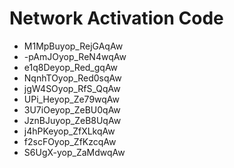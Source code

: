 # Network Activation Code
* M1MpBuyop_RejGAqAw
* -pAmJOyop_ReN4wqAw
* e1q8Deyop_Red_gqAw
* NqnhTOyop_Red0sqAw
* jgW4SOyop_RfS_QqAw
* UPi_Heyop_Ze79wqAw
* 3U7iOeyop_ZeBU0qAw
* JznBJuyop_ZeB8UqAw
* j4hPKeyop_ZfXLkqAw
* f2scFOyop_ZfKzcqAw
* S6UgX-yop_ZaMdwqAw